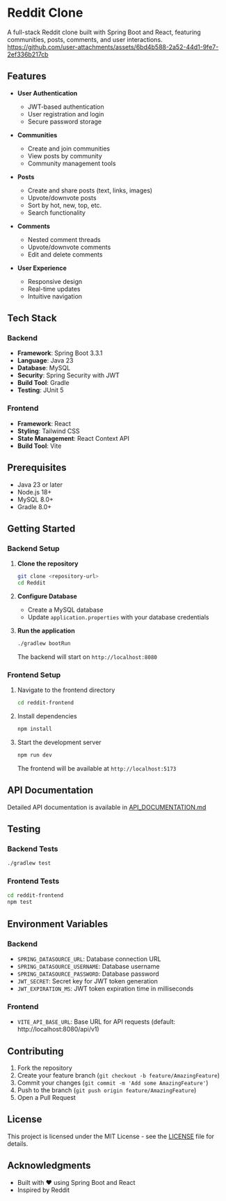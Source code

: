 # Reddit Clone

A full-stack Reddit clone built with Spring Boot and React, featuring communities, posts, comments, and user interactions.
https://github.com/user-attachments/assets/6bd4b588-2a52-44d1-9fe7-2ef336b217cb

## Features

- **User Authentication**
  - JWT-based authentication
  - User registration and login
  - Secure password storage

- **Communities**
  - Create and join communities
  - View posts by community
  - Community management tools

- **Posts**
  - Create and share posts (text, links, images)
  - Upvote/downvote posts
  - Sort by hot, new, top, etc.
  - Search functionality

- **Comments**
  - Nested comment threads
  - Upvote/downvote comments
  - Edit and delete comments

- **User Experience**
  - Responsive design
  - Real-time updates
  - Intuitive navigation

## Tech Stack

### Backend
- **Framework**: Spring Boot 3.3.1
- **Language**: Java 23
- **Database**: MySQL
- **Security**: Spring Security with JWT
- **Build Tool**: Gradle
- **Testing**: JUnit 5

### Frontend
- **Framework**: React
- **Styling**: Tailwind CSS
- **State Management**: React Context API
- **Build Tool**: Vite

## Prerequisites

- Java 23 or later
- Node.js 18+
- MySQL 8.0+
- Gradle 8.0+

## Getting Started

### Backend Setup

1. **Clone the repository**
   ```bash
   git clone <repository-url>
   cd Reddit
   ```

2. **Configure Database**
   - Create a MySQL database
   - Update `application.properties` with your database credentials

3. **Run the application**
   ```bash
   ./gradlew bootRun
   ```
   The backend will start on `http://localhost:8080`

### Frontend Setup

1. Navigate to the frontend directory
   ```bash
   cd reddit-frontend
   ```

2. Install dependencies
   ```bash
   npm install
   ```

3. Start the development server
   ```bash
   npm run dev
   ```
   The frontend will be available at `http://localhost:5173`

## API Documentation

Detailed API documentation is available in [API_DOCUMENTATION.md](API_DOCUMENTATION.md)

## Testing

### Backend Tests
```bash
./gradlew test
```

### Frontend Tests
```bash
cd reddit-frontend
npm test
```

## Environment Variables

### Backend
- `SPRING_DATASOURCE_URL`: Database connection URL
- `SPRING_DATASOURCE_USERNAME`: Database username
- `SPRING_DATASOURCE_PASSWORD`: Database password
- `JWT_SECRET`: Secret key for JWT token generation
- `JWT_EXPIRATION_MS`: JWT token expiration time in milliseconds

### Frontend
- `VITE_API_BASE_URL`: Base URL for API requests (default: http://localhost:8080/api/v1)

## Contributing

1. Fork the repository
2. Create your feature branch (`git checkout -b feature/AmazingFeature`)
3. Commit your changes (`git commit -m 'Add some AmazingFeature'`)
4. Push to the branch (`git push origin feature/AmazingFeature`)
5. Open a Pull Request

## License

This project is licensed under the MIT License - see the [LICENSE](LICENSE) file for details.

## Acknowledgments

- Built with ❤️ using Spring Boot and React
- Inspired by Reddit
